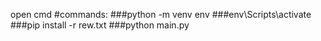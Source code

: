 open cmd
#commands:
    ###python -m venv env
    ###env\Scripts\activate
    ###pip install -r rew.txt
    ###python main.py

